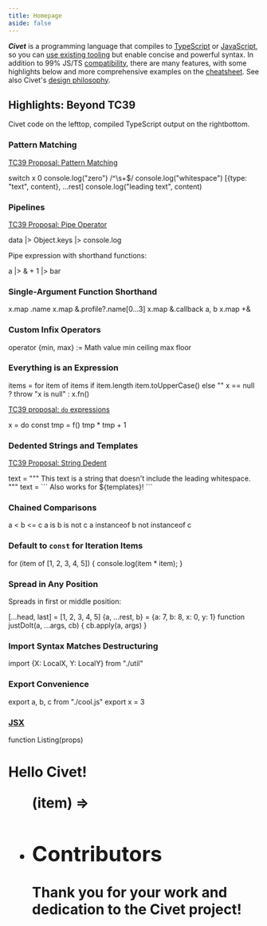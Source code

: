 ```yaml
---
title: Homepage
aside: false
---
```


<script setup>
  import Hero from './.vitepress/components/Hero.vue'
  import Contributors from './.vitepress/components/Contributors.vue'
  import Sponsors from './.vitepress/components/Sponsors.vue'
</script>

<Hero />

***Civet*** is a programming language that compiles to
[TypeScript](https://www.typescriptlang.org/) or
[JavaScript](https://developer.mozilla.org/en-US/docs/Web/JavaScript),
so you can [use existing tooling](/integrations)
but enable concise and powerful syntax.
In addition to 99% JS/TS [compatibility](/comparison), there are many
features, with some highlights below and more comprehensive examples
on the [cheatsheet](/cheatsheet).
See also Civet's [design philosophy](/philosophy).

## Highlights: Beyond TC39

Civet code on <span class="wide">the left</span><span class="narrow">top</span>,
compiled TypeScript output on
<span class="wide">the right</span><span class="narrow">bottom</span>.

### Pattern Matching

[TC39 Proposal: Pattern Matching](https://github.com/tc39/proposal-pattern-matching)

<Playground>
switch x
  0
    console.log("zero")
  /^\s+$/
    console.log("whitespace")
  [{type: "text", content}, ...rest]
    console.log("leading text", content)
</Playground>

### Pipelines

[TC39 Proposal: Pipe Operator](https://github.com/tc39/proposal-pipeline-operator)

<Playground>
data
  |> Object.keys
  |> console.log
</Playground>

Pipe expression with shorthand functions:

<Playground>
a |> & + 1 |> bar
</Playground>

### Single-Argument Function Shorthand

<Playground>
x.map .name
x.map &.profile?.name[0...3]
x.map &.callback a, b
x.map +&
</Playground>

### Custom Infix Operators

<Playground>
operator {min, max} := Math
value min ceiling max floor
</Playground>

### Everything is an Expression

<Playground>
items = for item of items
  if item.length
    item.toUpperCase()
  else
    "<empty>"
</Playground>

<Playground>
x == null ? throw "x is null" : x.fn()
</Playground>

[TC39 proposal: `do` expressions](https://github.com/tc39/proposal-do-expressions)

<Playground>
x = do
  const tmp = f()
  tmp * tmp + 1
</Playground>


### Dedented Strings and Templates

[TC39 Proposal: String Dedent](https://github.com/tc39/proposal-string-dedent)

<Playground>
text = """
  This text is a string that doesn't include
  the leading whitespace.
"""
</Playground>

<Playground>
text = ```
  Also works for
  ${templates}!
```
</Playground>

### Chained Comparisons

<Playground>
a < b <= c
a is b is not c
a instanceof b not instanceof c
</Playground>

### Default to `const` for Iteration Items

<Playground>
for (item of [1, 2, 3, 4, 5]) {
  console.log(item * item);
}
</Playground>

### Spread in Any Position

Spreads in first or middle position:

<Playground>
[...head, last] = [1, 2, 3, 4, 5]
</Playground>

<Playground>
{a, ...rest, b} = {a: 7, b: 8, x: 0, y: 1}
</Playground>

<Playground>
function justDoIt(a, ...args, cb) {
  cb.apply(a, args)
}
</Playground>

### Import Syntax Matches Destructuring

<Playground>
import {X: LocalX, Y: LocalY} from "./util"
</Playground>

### Export Convenience

<Playground>
export a, b, c from "./cool.js"
export x = 3
</Playground>

### [JSX](/cheatsheet#jsx)

<Playground>
function Listing(props)
  <h1 #heading>Hello Civet!
  <ul .items>
    <For each=props.items>
      (item) =>
        <li .item {props.style}><Item {item}>
</Playground>

<Sponsors />

## Contributors

Thank you for your work and dedication to the Civet project!

<Contributors />
